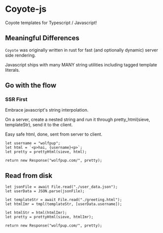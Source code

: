 # Coyote-js

Coyote templates for Typescript / Javascript!

## Meaningful Differences

`Coyote` was originally written in rust for fast (and optionally dynamic) server side rendering.

Javascript ships with many MANY string utilities including tagged template literals.

## Go with the flow

### SSR First

Embrace javascript's string interpolation.

On a server, create a nested string and run it through pretty_html(sieve, templateStr), send it to the client.

Easy safe html, done, sent from server to client.

```TS
let username = "wolfpup";
let html = `<p>hai, {username}<p>`;
let pretty = prettyHtml(sieve, html);

return new Response("wolfpup.com/", pretty);
```

## Read from disk

```TS
let jsonFile = await File.read("./user_data.json");
let userData = JSON.parse(jsonFile);

let templateStr = await File.read("./greeting.html");
let htmlImr = tmpl(templateStr, [userData.username]);

let htmlStr = html(htmlImr);
let pretty = prettyHtml(sieve, htmlImr);

return new Response("wolfpup.com/", pretty);
```